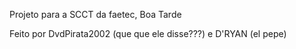  Projeto para a SCCT da faetec, Boa Tarde

 Feito por DvdPirata2002 (que que ele disse???) e D'RYAN (el pepe)
